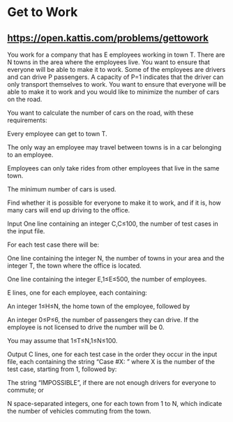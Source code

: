 # Get to Work #
## https://open.kattis.com/problems/gettowork ##

You work for a company that has E employees working in town T. There are N towns in the area where the employees live. You want to ensure that everyone will be able to make it to work. Some of the employees are drivers and can drive P passengers. A capacity of P=1 indicates that the driver can only transport themselves to work. You want to ensure that everyone will be able to make it to work and you would like to minimize the number of cars on the road.

You want to calculate the number of cars on the road, with these requirements:

Every employee can get to town T.

The only way an employee may travel between towns is in a car belonging to an employee.

Employees can only take rides from other employees that live in the same town.

The minimum number of cars is used.

Find whether it is possible for everyone to make it to work, and if it is, how many cars will end up driving to the office.

Input
One line containing an integer C,C≤100, the number of test cases in the input file.

For each test case there will be:

One line containing the integer N, the number of towns in your area and the integer T, the town where the office is located.

One line containing the integer E,1≤E≤500, the number of employees.

E lines, one for each employee, each containing:

An integer 1≤H≤N, the home town of the employee, followed by

An integer 0≤P≤6, the number of passengers they can drive. If the employee is not licensed to drive the number will be 0.

You may assume that 1≤T≤N,1≤N≤100.

Output
C lines, one for each test case in the order they occur in the input file, each containing the string “Case #X: ” where X is the number of the test case, starting from 1, followed by:

The string “IMPOSSIBLE”, if there are not enough drivers for everyone to commute; or

N space-separated integers, one for each town from 1 to N, which indicate the number of vehicles commuting from the town.
